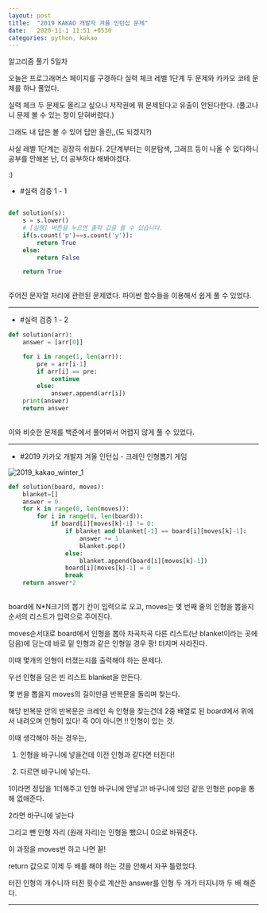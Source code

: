 ```yaml
---
layout: post
title:  "2019 KAKAO 개발자 겨울 인턴십 문제"
date:   2020-11-1 11:51 +0530
categories: python, kakao
---
```


알고리즘 풀기 5일차

오늘은 프로그래머스 페이지를 구경하다 실력 체크 레벨 1단계 두 문제와 카카오 코테 문제를 하나 풀었다.

실력 체크 두 문제도 올리고 싶으나 저작권에 뭐 문제된다고 유출이 안된다한다. (풀고나니 문제 볼 수 있는 창이 닫혀버렸다.)

그래도 내 답은 볼 수 있어 답만 올린,,(도 되겠지?)

사실 레벨 1단계는 굉장히 쉬웠다. 2단계부터는 이분탐색, 그래프 등이 나올 수 있다하니 공부를 안해본 난, 더 공부하다 해봐야겠다.

:)

- #실력 검증 1 - 1

```python

def solution(s):
    s = s.lower()
    # [실행] 버튼을 누르면 출력 값을 볼 수 있습니다.
    if(s.count('p')==s.count('y')):
        return True
    else:
        return False

    return True
    
```

주어진 문자열 처리에 관련된 문제였다. 파이썬 함수들을 이용해서 쉽게 풀 수 있었다.

---

- #실력 검증 1 - 2

```python
def solution(arr):
    answer = [arr[0]]

    for i in range(1, len(arr)):
        pre = arr[i-1]
        if arr[i] == pre:
            continue
        else:
            answer.append(arr[i])
    print(answer)
    return answer
    
```

이와 비슷한 문제를 백준에서 풀어봐서 어렵지 않게 풀 수 있었다. 

---

- #2019 카카오 개발자 겨울 인턴십 - 크레인 인형뽑기 게임 


![2019_kakao_winter_1](https://user-images.githubusercontent.com/50662636/97806932-6719f980-1ca1-11eb-9ce6-4791e271d658.png)

```python
def solution(board, moves):
    blanket=[]
    answer = 0
    for k in range(0, len(moves)):
        for i in range(0, len(board)):
            if board[i][moves[k]-1] != 0:
                if blanket and blanket[-1] == board[i][moves[k]-1]:
                    answer += 1
                    blanket.pop()
                else:
                    blanket.append(board[i][moves[k]-1])
                board[i][moves[k]-1] = 0
                break
    return answer*2
    
```

board에 N*N크기의 뽑기 칸이 입력으로 오고, moves는 몇 번째 줄의 인형을 뽑을지 순서의 리스트가 입력으로 주어진다.

moves순서대로 board에서 인형을 뽑아 차곡차곡 다른 리스트(난 blanket이라는 곳에 담음)에 담는데 바로 밑 인형과 같은 인형일 경우 팡! 터지며 사라진다.

이때 몇개의 인형이 터졌는지를 출력해야 하는 문제다. 


우선 인형을 담은 빈 리스트 blanket을 만든다.

몇 번을 뽑을지 moves의 길이만큼 반복문을 돌리며 찾는다.

해당 반복문 안의 반복문은 크레인 속 인형을 찾는건데 2중 배열로 된 board에서 위에서 내려오며 인형이 있다! 즉 0이 아니면 !! 인형이 있는 것.

이때 생각해야 하는 경우는,

1) 인형을 바구니에 넣을건데 이전 인형과 같다면 터진다!

2) 다르면 바구니에 넣는다.



1이라면 정답을 1더해주고 인형 바구니에 안넣고! 바구니에 있던 같은 인형은 pop을 통해 없애준다.

2라면 바구니에 넣는다



그리고 뺀 인형 자리 (원래 자리)는 인형을 뺐으니 0으로 바꿔준다.

이 과정을 moves번 하고 나면 끝!


return 값으로 이제 두 배를 해야 하는 것을 안해서 자꾸 틀렸었다.

터진 인형의 개수니까 터진 횟수로 계산한 answer를 인형 두 개가 터지니까 두 배 해준다.



---
